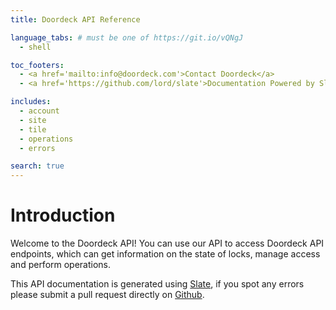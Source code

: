 ```yaml
---
title: Doordeck API Reference

language_tabs: # must be one of https://git.io/vQNgJ
  - shell

toc_footers:
  - <a href='mailto:info@doordeck.com'>Contact Doordeck</a>
  - <a href='https://github.com/lord/slate'>Documentation Powered by Slate</a>

includes:
  - account
  - site
  - tile
  - operations
  - errors

search: true
---
```


# Introduction

Welcome to the Doordeck API! You can use our API to access Doordeck API endpoints, which can get information on the state of locks, manage access and perform operations.

This API documentation is generated using [Slate](https://github.com/lord/slate), if you spot any errors please submit a pull request directly on [Github](https://github.com/doordeck/docs/).